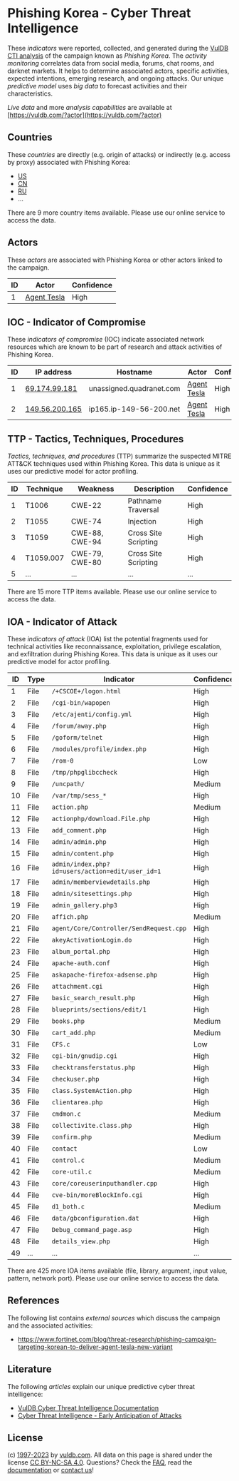 # Phishing Korea - Cyber Threat Intelligence

These _indicators_ were reported, collected, and generated during the [VulDB CTI analysis](https://vuldb.com/?kb.cti) of the campaign known as _Phishing Korea_. The _activity monitoring_ correlates data from social media, forums, chat rooms, and darknet markets. It helps to determine associated actors, specific activities, expected intentions, emerging research, and ongoing attacks. Our unique _predictive model_ uses _big data_ to forecast activities and their characteristics.

_Live data_ and more _analysis capabilities_ are available at [https://vuldb.com/?actor](https://vuldb.com/?actor)

## Countries

These _countries_ are directly (e.g. origin of attacks) or indirectly (e.g. access by proxy) associated with Phishing Korea:

* [US](https://vuldb.com/?country.us)
* [CN](https://vuldb.com/?country.cn)
* [RU](https://vuldb.com/?country.ru)
* ...

There are 9 more country items available. Please use our online service to access the data.

## Actors

These _actors_ are associated with Phishing Korea or other actors linked to the campaign.

ID | Actor | Confidence
-- | ----- | ----------
1 | [Agent Tesla](https://vuldb.com/?actor.agent_tesla) | High

## IOC - Indicator of Compromise

These _indicators of compromise_ (IOC) indicate associated network resources which are known to be part of research and attack activities of Phishing Korea.

ID | IP address | Hostname | Actor | Confidence
-- | ---------- | -------- | ----- | ----------
1 | [69.174.99.181](https://vuldb.com/?ip.69.174.99.181) | unassigned.quadranet.com | [Agent Tesla](https://vuldb.com/?actor.agent_tesla) | High
2 | [149.56.200.165](https://vuldb.com/?ip.149.56.200.165) | ip165.ip-149-56-200.net | [Agent Tesla](https://vuldb.com/?actor.agent_tesla) | High

## TTP - Tactics, Techniques, Procedures

_Tactics, techniques, and procedures_ (TTP) summarize the suspected MITRE ATT&CK techniques used within Phishing Korea. This data is unique as it uses our predictive model for actor profiling.

ID | Technique | Weakness | Description | Confidence
-- | --------- | -------- | ----------- | ----------
1 | T1006 | CWE-22 | Pathname Traversal | High
2 | T1055 | CWE-74 | Injection | High
3 | T1059 | CWE-88, CWE-94 | Cross Site Scripting | High
4 | T1059.007 | CWE-79, CWE-80 | Cross Site Scripting | High
5 | ... | ... | ... | ...

There are 15 more TTP items available. Please use our online service to access the data.

## IOA - Indicator of Attack

These _indicators of attack_ (IOA) list the potential fragments used for technical activities like reconnaissance, exploitation, privilege escalation, and exfiltration during Phishing Korea. This data is unique as it uses our predictive model for actor profiling.

ID | Type | Indicator | Confidence
-- | ---- | --------- | ----------
1 | File | `/+CSCOE+/logon.html` | High
2 | File | `/cgi-bin/wapopen` | High
3 | File | `/etc/ajenti/config.yml` | High
4 | File | `/forum/away.php` | High
5 | File | `/goform/telnet` | High
6 | File | `/modules/profile/index.php` | High
7 | File | `/rom-0` | Low
8 | File | `/tmp/phpglibccheck` | High
9 | File | `/uncpath/` | Medium
10 | File | `/var/tmp/sess_*` | High
11 | File | `action.php` | Medium
12 | File | `actionphp/download.File.php` | High
13 | File | `add_comment.php` | High
14 | File | `admin/admin.php` | High
15 | File | `admin/content.php` | High
16 | File | `admin/index.php?id=users/action=edit/user_id=1` | High
17 | File | `admin/memberviewdetails.php` | High
18 | File | `admin/sitesettings.php` | High
19 | File | `admin_gallery.php3` | High
20 | File | `affich.php` | Medium
21 | File | `agent/Core/Controller/SendRequest.cpp` | High
22 | File | `akeyActivationLogin.do` | High
23 | File | `album_portal.php` | High
24 | File | `apache-auth.conf` | High
25 | File | `askapache-firefox-adsense.php` | High
26 | File | `attachment.cgi` | High
27 | File | `basic_search_result.php` | High
28 | File | `blueprints/sections/edit/1` | High
29 | File | `books.php` | Medium
30 | File | `cart_add.php` | Medium
31 | File | `CFS.c` | Low
32 | File | `cgi-bin/gnudip.cgi` | High
33 | File | `checktransferstatus.php` | High
34 | File | `checkuser.php` | High
35 | File | `class.SystemAction.php` | High
36 | File | `clientarea.php` | High
37 | File | `cmdmon.c` | Medium
38 | File | `collectivite.class.php` | High
39 | File | `confirm.php` | Medium
40 | File | `contact` | Low
41 | File | `control.c` | Medium
42 | File | `core-util.c` | Medium
43 | File | `core/coreuserinputhandler.cpp` | High
44 | File | `cve-bin/moreBlockInfo.cgi` | High
45 | File | `d1_both.c` | Medium
46 | File | `data/gbconfiguration.dat` | High
47 | File | `Debug_command_page.asp` | High
48 | File | `details_view.php` | High
49 | ... | ... | ...

There are 425 more IOA items available (file, library, argument, input value, pattern, network port). Please use our online service to access the data.

## References

The following list contains _external sources_ which discuss the campaign and the associated activities:

* https://www.fortinet.com/blog/threat-research/phishing-campaign-targeting-korean-to-deliver-agent-tesla-new-variant

## Literature

The following _articles_ explain our unique predictive cyber threat intelligence:

* [VulDB Cyber Threat Intelligence Documentation](https://vuldb.com/?kb.cti)
* [Cyber Threat Intelligence - Early Anticipation of Attacks](https://www.scip.ch/en/?labs.20201022)

## License

(c) [1997-2023](https://vuldb.com/?kb.changelog) by [vuldb.com](https://vuldb.com/?kb.about). All data on this page is shared under the license [CC BY-NC-SA 4.0](https://creativecommons.org/licenses/by-nc-sa/4.0/). Questions? Check the [FAQ](https://vuldb.com/?kb.faq), read the [documentation](https://vuldb.com/?kb) or [contact us](https://vuldb.com/?contact)!
